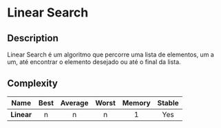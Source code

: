 # Linear Search

## Description

Linear Search é um algoritmo que percorre uma lista de elementos, um a um, até encontrar o elemento desejado ou até o final da lista.

## Complexity

| Name           | Best            | Average             | Worst               | Memory    | Stable    |
| -------------- | :-------------: | :-----------------: | :-----------------: | :-------: | :-------: |
| **Linear**     | n               | n                   | n                   | 1         | Yes       |
